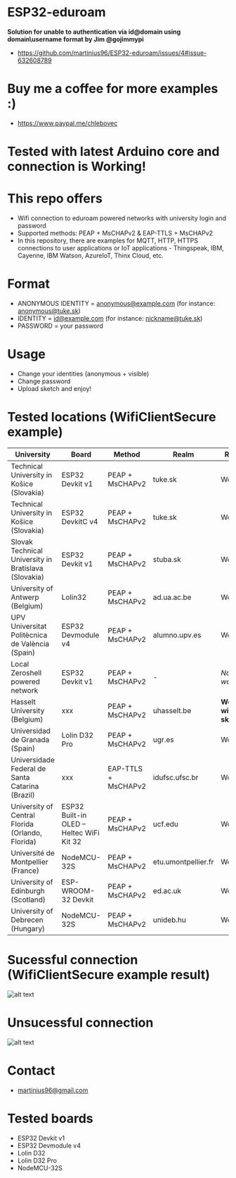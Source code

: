# ESP32-eduroam
**Solution for unable to authentication via id@domain using domain\\username format by Jim @gojimmypi**
* https://github.com/martinius96/ESP32-eduroam/issues/4#issue-632608789
# Buy me a coffee for more examples :)
* https://www.paypal.me/chlebovec
# Tested with latest Arduino core and connection is Working!

# This repo offers
* Wifi connection to eduroam powered networks with university login and password
* Supported methods: PEAP + MsCHAPv2 & EAP-TTLS + MsCHAPv2
* In this repository, there are examples for MQTT, HTTP, HTTPS connections to user applications or IoT applications - Thingspeak, IBM, Cayenne, IBM Watson, AzureIoT, Thinx Cloud, etc.

# Format
* ANONYMOUS IDENTITY = anonymous@example.com (for instance: anonymous@tuke.sk)
* IDENTITY = id@example.com (for instance: nickname@tuke.sk)
* PASSWORD = your password

# Usage
* Change your identities (anonymous + visible) 
* Change password
* Upload sketch and enjoy!

# Tested locations (WifiClientSecure example)
|University|Board|Method|Realm|Result|
|-------------|-------------| -----|------|------|
|Technical University in Košice (Slovakia)|ESP32 Devkit v1|PEAP + MsCHAPv2|tuke.sk|Working|
|Technical University in Košice (Slovakia)|ESP32 DevkitC v4|PEAP + MsCHAPv2|tuke.sk|Working|
|Slovak Technical University in Bratislava (Slovakia)|ESP32 Devkit v1|PEAP + MsCHAPv2|stuba.sk|Working|
|University of Antwerp (Belgium)|Lolin32|PEAP + MsCHAPv2|ad.ua.ac.be|Working|
|UPV Universitat Politècnica de València (Spain)|ESP32 Devmodule v4|PEAP + MsCHAPv2|alumno.upv.es|Working|
|Local Zeroshell powered network|ESP32 Devkit v1|PEAP + MsCHAPv2|-|*Not working*|
|Hasselt University (Belgium)|xxx|PEAP + MsCHAPv2|uhasselt.be|**Working with fix sketch**|
|Universidad de Granada (Spain)|Lolin D32 Pro|PEAP + MsCHAPv2|ugr.es|Working|
|Universidade Federal de Santa Catarina (Brazil)|xxx|EAP-TTLS + MsCHAPv2|idufsc.ufsc.br|Working|
|University of Central Florida (Orlando, Florida)|ESP32 Built-in OLED – Heltec WiFi Kit 32|PEAP + MsCHAPv2|ucf.edu|Working|
|Université de Montpellier (France)|NodeMCU-32S|PEAP + MsCHAPv2|etu.umontpellier.fr|Working|
|University of Edinburgh (Scotland)|ESP-WROOM-32 Devkit|PEAP + MsCHAPv2|ed.ac.uk|Working|
|University of Debrecen (Hungary)|NodeMCU-32S|PEAP + MsCHAPv2|unideb.hu|Working|

# Sucessful connection (WifiClientSecure example result)
 ![alt text](https://i.nahraj.to/f/24Kc.png)
# Unsucessful connection
 ![alt text](https://camo.githubusercontent.com/87e47d1b27f4e8ace87423e40e8edbce7983bafa/68747470733a2f2f692e6e616872616a2e746f2f662f323435572e504e47)

# Contact
* martinius96@gmail.com

# Tested boards
* ESP32 Devkit v1
* ESP32 Devmodule v4
* Lolin D32
* Lolin D32 Pro
* NodeMCU-32S
